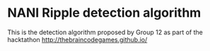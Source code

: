 # NANI Ripple detection algorithm 
This is the detection algorithm proposed by Group 12 as part of the hacktathon http://thebraincodegames.github.io/
